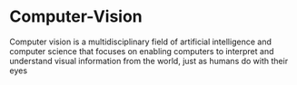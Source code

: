 # Computer-Vision
Computer vision is a multidisciplinary field of artificial intelligence and computer science that focuses on enabling computers to interpret and understand visual information from the world, just as humans do with their eyes
